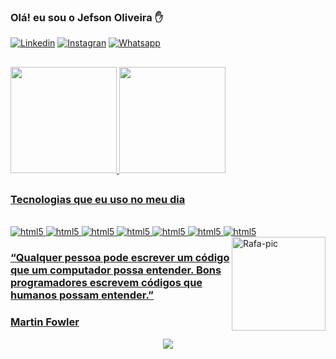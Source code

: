 ### Olá! eu sou o Jefson Oliveira ✋

[![Linkedin](https://img.shields.io/badge/LinkedIn-0077B5?style=for-the-badge&logo=linkedin&logoColor=white)](https://www.linkedin.com/in/jefson-oliveira-a92a62206/)
[![Instagran](https://img.shields.io/badge/Instagram-E4405F?style=for-the-badge&logo=instagram&logoColor=white)](https://www.instagram.com/jefson_k_oliveira/)
[![Whatsapp](https://img.shields.io/badge/WhatsApp-25D366?style=for-the-badge&logo=whatsapp&logoColor=white)](https://api.whatsapp.com/send/?phone=%2B5592982933346&text&type=phone_number&app_absent=0)

##

<div>
 <a href="https://github.com/formandodev">
  <img height="170em" src="https://github-readme-stats.vercel.app/api?username=JefsonOliveira&show_icons=true&theme=dracula&include_all_commits=true&count_private=true"/>
<img height="170em" src="https://github-readme-stats.vercel.app/api/top-langs/?username=JefsonOliveira&layout=compact&langs_count=7&theme=dracula"/>
</div> 

##

 ### Tecnologias que eu uso no meu dia
<div style="display: inline_block"><br/>
  <img aling="center" alt="html5" src="https://img.shields.io/badge/JavaScript-F7DF1E?style=for-the-badge&logo=javascript&logoColor=black" />
  <img aling="center" alt="html5" src="https://img.shields.io/badge/TypeScript-007ACC?style=for-the-badge&logo=typescript&logoColor=white" />
  <img aling="center" alt="html5" src="https://img.shields.io/badge/HTML5-E34F26?style=for-the-badge&logo=html5&logoColor=white" />
  <img aling="center" alt="html5" src="https://img.shields.io/badge/CSS3-1572B6?style=for-the-badge&logo=css3&logoColor=white" />
  <img aling="center" alt="html5" src="https://img.shields.io/badge/React-20232A?style=for-the-badge&logo=react&logoColor=61DAFB" />
  <img aling="center" alt="html5" src="https://img.shields.io/badge/Node.js-43853D?style=for-the-badge&logo=node.js&logoColor=white" />
  <img aling="center" alt="html5" src="https://img.shields.io/badge/MySQL-00000F?style=for-the-badge&logo=mysql&logoColor=white" />
  <img align="right" alt="Rafa-pic" height="150" src="https://i.im.ge/2023/02/11/aChXK0.picwish.png" />
</div>

 ### “Qualquer pessoa pode escrever um código que um computador possa entender. Bons programadores escrevem códigos que humanos possam entender.”
 ### Martin Fowler

<p align="center">   <img alingn="center" src="https://profile-counter.glitch.me/JefsonOliveira/count.svg" /></p>
